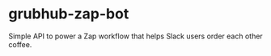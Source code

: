 # grubhub-zap-bot
Simple API to power a Zap workflow that helps Slack users order each other coffee.
